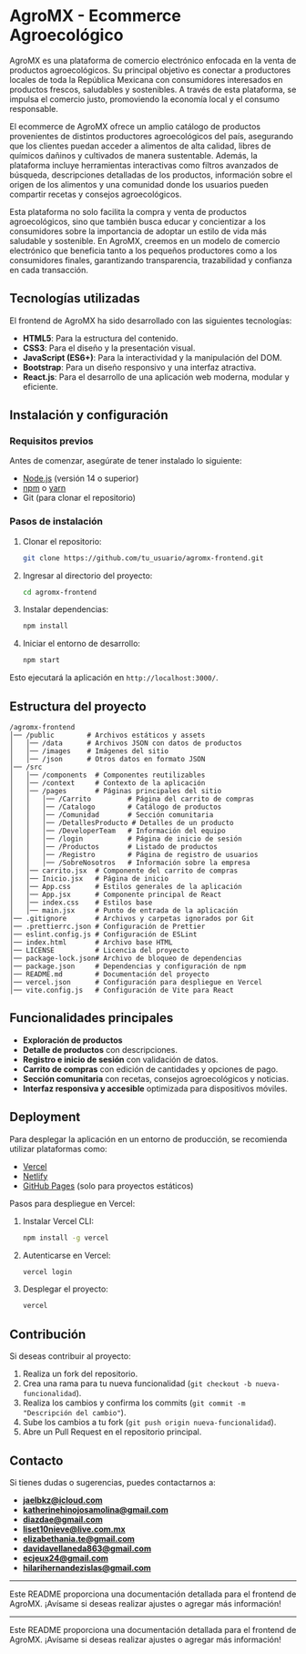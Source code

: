 # AgroMX - Ecommerce Agroecológico

AgroMX es una plataforma de comercio electrónico enfocada en la venta de productos agroecológicos. Su principal objetivo es conectar a productores locales de toda la República Mexicana con consumidores interesados en productos frescos, saludables y sostenibles. A través de esta plataforma, se impulsa el comercio justo, promoviendo la economía local y el consumo responsable.

El ecommerce de AgroMX ofrece un amplio catálogo de productos provenientes de distintos productores agroecológicos del país, asegurando que los clientes puedan acceder a alimentos de alta calidad, libres de químicos dañinos y cultivados de manera sustentable. Además, la plataforma incluye herramientas interactivas como filtros avanzados de búsqueda, descripciones detalladas de los productos, información sobre el origen de los alimentos y una comunidad donde los usuarios pueden compartir recetas y consejos agroecológicos.

Esta plataforma no solo facilita la compra y venta de productos agroecológicos, sino que también busca educar y concientizar a los consumidores sobre la importancia de adoptar un estilo de vida más saludable y sostenible. En AgroMX, creemos en un modelo de comercio electrónico que beneficia tanto a los pequeños productores como a los consumidores finales, garantizando transparencia, trazabilidad y confianza en cada transacción.

## Tecnologías utilizadas

El frontend de AgroMX ha sido desarrollado con las siguientes tecnologías:

- **HTML5**: Para la estructura del contenido.
- **CSS3**: Para el diseño y la presentación visual.
- **JavaScript (ES6+)**: Para la interactividad y la manipulación del DOM.
- **Bootstrap**: Para un diseño responsivo y una interfaz atractiva.
- **React.js**: Para el desarrollo de una aplicación web moderna, modular y eficiente.

## Instalación y configuración

### Requisitos previos

Antes de comenzar, asegúrate de tener instalado lo siguiente:
- [Node.js](https://nodejs.org/) (versión 14 o superior)
- [npm](https://www.npmjs.com/) o [yarn](https://yarnpkg.com/)
- Git (para clonar el repositorio)

### Pasos de instalación

1. Clonar el repositorio:
   ```sh
   git clone https://github.com/tu_usuario/agromx-frontend.git
   ```
2. Ingresar al directorio del proyecto:
   ```sh
   cd agromx-frontend
   ```
3. Instalar dependencias:
   ```sh
   npm install
   ```
4. Iniciar el entorno de desarrollo:
   ```sh
   npm start
   ```

Esto ejecutará la aplicación en `http://localhost:3000/`.

## Estructura del proyecto

```
/agromx-frontend
│── /public        # Archivos estáticos y assets
│   │── /data      # Archivos JSON con datos de productos
│   │── /images    # Imágenes del sitio
│   │── /json      # Otros datos en formato JSON
│── /src
│   │── /components  # Componentes reutilizables
│   │── /context     # Contexto de la aplicación
│   │── /pages       # Páginas principales del sitio
│   │   │── /Carrito         # Página del carrito de compras
│   │   │── /Catalogo        # Catálogo de productos
│   │   │── /Comunidad       # Sección comunitaria
│   │   │── /DetallesProducto # Detalles de un producto
│   │   │── /DeveloperTeam   # Información del equipo
│   │   │── /login           # Página de inicio de sesión
│   │   │── /Productos       # Listado de productos
│   │   │── /Registro        # Página de registro de usuarios
│   │   │── /SobreNosotros   # Información sobre la empresa
│   │── carrito.jsx  # Componente del carrito de compras
│   │── Inicio.jsx   # Página de inicio
│   │── App.css      # Estilos generales de la aplicación
│   │── App.jsx      # Componente principal de React
│   │── index.css    # Estilos base
│   │── main.jsx     # Punto de entrada de la aplicación
│── .gitignore       # Archivos y carpetas ignorados por Git
│── .prettierrc.json # Configuración de Prettier
│── eslint.config.js # Configuración de ESLint
│── index.html       # Archivo base HTML
│── LICENSE          # Licencia del proyecto
│── package-lock.json# Archivo de bloqueo de dependencias
│── package.json     # Dependencias y configuración de npm
│── README.md        # Documentación del proyecto
│── vercel.json      # Configuración para despliegue en Vercel
│── vite.config.js   # Configuración de Vite para React
```

## Funcionalidades principales

- **Exploración de productos** 
- **Detalle de productos** con descripciones.
- **Registro e inicio de sesión** con validación de datos.
- **Carrito de compras** con edición de cantidades y opciones de pago.
- **Sección comunitaria** con recetas, consejos agroecológicos y noticias.
- **Interfaz responsiva y accesible** optimizada para dispositivos móviles.

## Deployment

Para desplegar la aplicación en un entorno de producción, se recomienda utilizar plataformas como:

- [Vercel](https://vercel.com/)
- [Netlify](https://www.netlify.com/)
- [GitHub Pages](https://pages.github.com/) (solo para proyectos estáticos)

Pasos para despliegue en Vercel:

1. Instalar Vercel CLI:
   ```sh
   npm install -g vercel
   ```
2. Autenticarse en Vercel:
   ```sh
   vercel login
   ```
3. Desplegar el proyecto:
   ```sh
   vercel
   ```

## Contribución

Si deseas contribuir al proyecto:

1. Realiza un fork del repositorio.
2. Crea una rama para tu nueva funcionalidad (`git checkout -b nueva-funcionalidad`).
3. Realiza los cambios y confirma los commits (`git commit -m "Descripción del cambio"`).
4. Sube los cambios a tu fork (`git push origin nueva-funcionalidad`).
5. Abre un Pull Request en el repositorio principal.

## Contacto

Si tienes dudas o sugerencias, puedes contactarnos a:

- **jaelbkz@icloud.com**
- **katherinehinojosamolina@gmail.com**
- **diazdae@gmail.com**
- **liset10nieve@live.com.mx**
- **elizabethania.te@gmail.com**
- **davidavellaneda863@gmail.com**
- **ecjeux24@gmail.com**
- **hilarihernandezislas@gmail.com**

---

Este README proporciona una documentación detallada para el frontend de AgroMX. ¡Avísame si deseas realizar ajustes o agregar más información!

---

Este README proporciona una documentación detallada para el frontend de AgroMX. ¡Avísame si deseas realizar ajustes o agregar más información!

